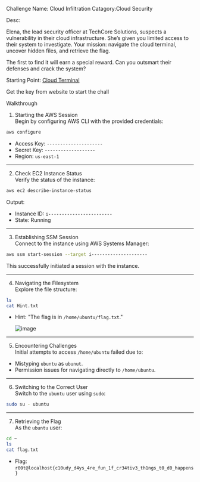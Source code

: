 

Challenge Name:  Cloud Infiltration
Catagory:Cloud Security

Desc:

Elena, the lead security officer at TechCore Solutions, suspects a vulnerability in their cloud infrastructure. She’s given you limited access to their system to investigate. Your mission: navigate the cloud terminal, uncover hidden files, and retrieve the flag.

The first to find it will earn a special reward. Can you outsmart their defenses and crack the system?

Starting Point: [Cloud Terminal](https://insanecloud.s3.us-east-1.amazonaws.com/aws.html)




Get the key from website to start the chall 

 Walkthrough

 1. Starting the AWS Session  
Begin by configuring AWS CLI with the provided credentials:
```bash
aws configure
```
- Access Key: `---------------------`
- Secret Key: `-------------------`
- Region: `us-east-1`

---

 2. Check EC2 Instance Status  
Verify the status of the instance:
```bash
aws ec2 describe-instance-status
```
Output:
- Instance ID: `i------------------------`
- State: Running

---

 3. Establishing SSM Session  
Connect to the instance using AWS Systems Manager:
```bash
aws ssm start-session --target i---------------------
```
This successfully initiated a session with the instance.

---

 4. Navigating the Filesystem  
Explore the file structure:
```bash
ls
cat Hint.txt
```
- Hint: "The flag is in `/home/ubuntu/flag.txt`."

  ![image](https://github.com/user-attachments/assets/007d8cae-1597-4ca0-83fb-534846321164)


---

 5. Encountering Challenges  
Initial attempts to access `/home/ubuntu` failed due to:
- Mistyping `ubuntu` as `ubunut`.
- Permission issues for navigating directly to `/home/ubuntu`.

---

 6. Switching to the Correct User  
Switch to the `ubuntu` user using `sudo`:
```bash
sudo su - ubuntu
```


---

 7. Retrieving the Flag  
As the `ubuntu` user:
```bash
cd ~
ls
cat flag.txt
```
- Flag: `r00t@localhost{c10udy_d4ys_4re_fun_1f_cr34tiv3_th1ngs_t0_d0_happens}`
